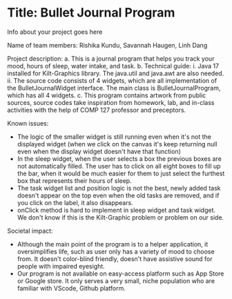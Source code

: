 # Title: Bullet Journal Program

Info about your project goes here

Name of team members: Rishika Kundu, Savannah Haugen, Linh Dang

Project description: 
a. This is a journal program that helps you track your mood, hours of sleep, water intake, and task.
b. Technical guide: 
    i. Java 17 installed for Kilt-Graphics library. The java.util and java.awt are also needed. 
    ii. The source code consists of 4 widgets, which are all implementation of the BulletJournalWidget interface. The main class is BulletJournalProgram, which has all 4 widgets.
c. This program contains artwork from public sources, source codes take inspiration from homework, lab, and in-class activities with the help of COMP 127 professor and preceptors.

Known issues:
- The logic of the smaller widget is still running even when it's not the displayed widget (when we click on the canvas it's keep returning null even when the display widget doesn't have that function)
- In the sleep widget, when the user selects a box the previous boxes are not automatically filled. The user has to click on all eight boxes to fill up the bar, when it would be much easier for them to just select the furthest box that represents their hours of sleep. 
- The task widget list and position logic is not the best, newly added task doesn't appear on the top even when the old tasks are removed, and if you click on the label, it also disappears.
- onClick method is hard to implement in sleep widget and task widget. We don't know if this is the Kilt-Graphic problem or problem on our side.


Societal impact: 
- Although the main point of the program is to a helper application, it oversimplifies life, such as user only has a variety of mood to choose from. It doesn't color-blind friendly, doesn't have assistive sound for people with impaired eyesight.  
- Our program is not available on easy-access platform such as App Store or Google store. It only serves a very small, niche population who are familiar with VScode, Github platform.


